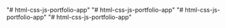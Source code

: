 "# html-css-js-portfolio-app" 
"# html-css-js-portfolio-app" 
"# html-css-js-portfolio-app" 
"# html-css-js-portfolio-app" 
